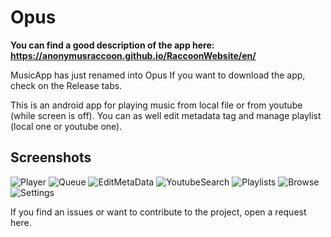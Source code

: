 # Opus

**You can find a good description of the app here: https://anonymusraccoon.github.io/RaccoonWebsite/en/**

MusicApp has just renamed into Opus
If you want to download the app, check on the Release tabs.

This is an android app for playing music from local file or from youtube (while screen is off). You can as well edit metadata tag and manage playlist (local one or youtube one).

## Screenshots
![Player](https://raw.githubusercontent.com/AnonymusRaccoon/MusicApp/master/Screenshots/Player.jpg)
![Queue](https://raw.githubusercontent.com/AnonymusRaccoon/MusicApp/master/Screenshots/Queue.jpg)
![EditMetaData](https://raw.githubusercontent.com/AnonymusRaccoon/MusicApp/master/Screenshots/EditMetaData.jpg)
![YoutubeSearch](https://raw.githubusercontent.com/AnonymusRaccoon/MusicApp/master/Screenshots/YoutubeSearch.jpg)
![Playlists](https://raw.githubusercontent.com/AnonymusRaccoon/MusicApp/master/Screenshots/Playlists.jpg)
![Browse](https://raw.githubusercontent.com/AnonymusRaccoon/MusicApp/master/Screenshots/Browse.jpg)
![Settings](https://raw.githubusercontent.com/AnonymusRaccoon/MusicApp/master/Screenshots/Settings.jpg)

If you find an issues or want to contribute to the project, open a request here. 
